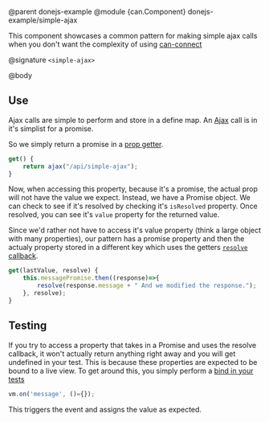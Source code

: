 @parent donejs-example
@module {can.Component} donejs-example/simple-ajax <simple-ajax>

This component showcases a common pattern for making simple ajax calls when you don't want the complexity of using [can-connect](https://canjs.com/doc/can-connect.html)

@signature `<simple-ajax>`

@body

## Use

Ajax calls are simple to perform and store in a define map. An [Ajax](https://canjs.com/doc/can-ajax.html) call is in it's simplist for a promise.

So we simply return a promise in a [prop getter](https://canjs.com/doc/can-define.types.get.html).
```javascript
get() {
	return ajax("/api/simple-ajax");
}
```

Now, when accessing this property, because it's a promise, the actual prop will not have the value we expect. Instead, we have a Promise object. We can check to see if it's resolved by checking it's `isResolved` property. Once resolved, you can see it's `value` property for the returned value.

Since we'd rather not have to access it's value property (think a large object with many properties), our pattern has a promise property and then the actualy property stored in a different key which uses the getters [`resolve` callback](https://canjs.com/doc/can-define.types.get.html#Asynchronousvirtualproperties). 
```javascript
get(lastValue, resolve) {
	this.messagePromise.then((response)=>{
		resolve(response.message + " And we modified the response.");
	}, resolve);
}
```

## Testing

If you try to access a property that takes in a Promise and uses the resolve callback, it won't actually return anything right away and you will get undefined in your test. This is because these properties are expected to be bound to a live view. To get around this, you simply perform a [bind in your tests](https://canjs.com/doc/can-define/map/map.html#Declarativeproperties)
```javascript
vm.on('message', ()={});
```
This triggers the event and assigns the value as expected.
